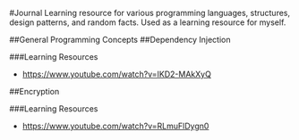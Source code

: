 #Journal
Learning resource for various programming languages, structures, design patterns, and random facts. Used as a learning resource for myself.

##General Programming Concepts
##Dependency Injection

###Learning Resources
* https://www.youtube.com/watch?v=IKD2-MAkXyQ

##Encryption

###Learning Resources
* https://www.youtube.com/watch?v=RLmuFlDygn0